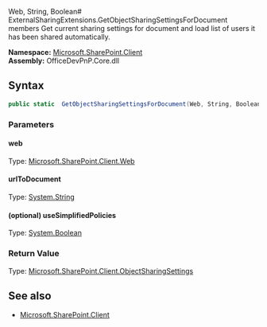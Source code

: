 Web, String, Boolean# ExternalSharingExtensions.GetObjectSharingSettingsForDocument members
Get current sharing settings for document and load list of users it has been shared automatically.  

**Namespace:** [Microsoft.SharePoint.Client](Microsoft.SharePoint.Client.md)  
**Assembly:** OfficeDevPnP.Core.dll  
## Syntax
```C#
public static  GetObjectSharingSettingsForDocument(Web, String, Boolean)
```
### Parameters
#### web
Type: [Microsoft.SharePoint.Client.Web](Microsoft.SharePoint.Client.Web.md) 
#### 
#### urlToDocument
Type: [System.String](System.String.md) 
#### 
#### (optional) useSimplifiedPolicies
Type: [System.Boolean](System.Boolean.md) 
#### 
### Return Value
Type: [Microsoft.SharePoint.Client.ObjectSharingSettings](Microsoft.SharePoint.Client.ObjectSharingSettings.md)
## See also
- [Microsoft.SharePoint.Client](Microsoft.SharePoint.Client.md)
